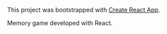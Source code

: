 This project was bootstrapped with [Create React App](https://github.com/facebookincubator/create-react-app).

Memory game developed with React.
